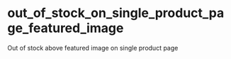 # out_of_stock_on_single_product_page_featured_image
Out of stock above featured image on single product page
